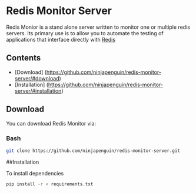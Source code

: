 Redis Monitor Server
====================

Redis Monior is a stand alone server written to monitor one or multiple redis servers. Its primary use is to allow you to automate the testing of applications that interface directly with [Redis](http://www.redis.io)

## Contents
 * [Download] (https://github.com/ninjapenguin/redis-monitor-server/#download)
 * [Installation] (https://github.com/ninjapenguin/redis-monitor-server/#installation)

## Download

You can download Redis Monitor via:

### Bash

```bash
git clone https://github.com/ninjapenguin/redis-monitor-server.git
````

##Installation

To install dependencies

 ```bash
 pip install -r < requirements.txt
 ````